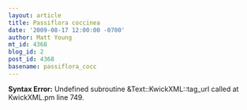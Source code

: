 ```yaml
---
layout: article
title: Passiflora coccinea
date: '2009-08-17 12:00:00 -0700'
author: Matt Young
mt_id: 4368
blog_id: 2
post_id: 4368
basename: passiflora_cocc
---
```

<p><strong>Syntax Error:</strong> Undefined subroutine &Text::KwickXML::tag_url called at KwickXML.pm line 749.
</p>
